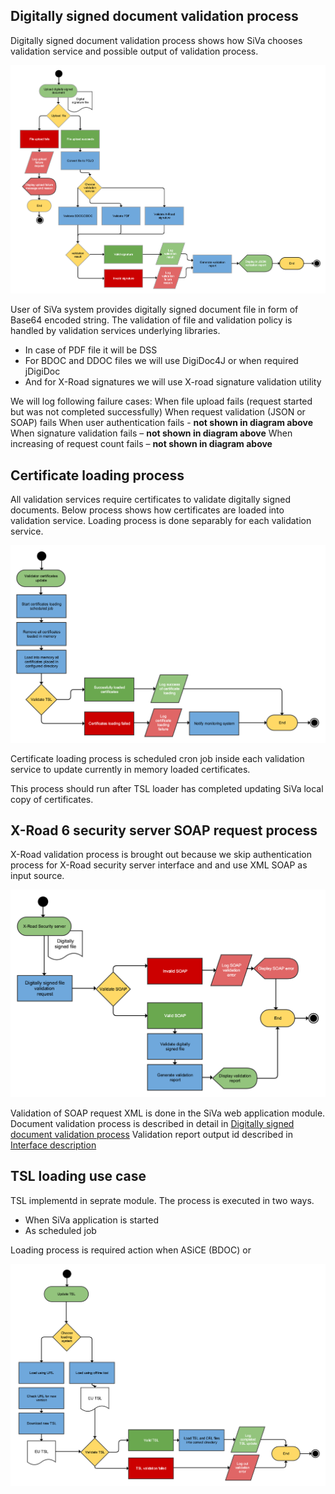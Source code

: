 ## Digitally signed document validation process

Digitally signed document validation process shows how SiVa chooses
validation service and possible output of validation process.

![BDOC validation process](../../img/siva/siva_bdoc_validation_process.png)

User of SiVa system provides digitally signed document file in form of
Base64 encoded string. The validation of file and validation policy
is handled by validation services underlying libraries.

* In case of PDF file it will be DSS
* For BDOC and DDOC files we will use DigiDoc4J or when required jDigiDoc
* And for X-Road signatures we will use X-road signature validation utility

We will log following failure cases:
When file upload fails (request started but was not completed successfully)
When request validation (JSON or SOAP) fails
When user authentication fails - **not shown in diagram above**
When signature validation fails – **not shown in diagram above**
When increasing of request count fails – **not shown in diagram above**

## Certificate loading process

All validation services require certificates to validate digitally signed
documents. Below process shows how certificates are loaded into
validation service. Loading process is done separably for each validation
service.

![Certificate Loading process](../../img/siva/siva_validator_crl_loading.png)

Certificate loading process is scheduled cron job inside each validation
service to update currently in memory loaded certificates.

This process should run after TSL loader has completed updating
SiVa local copy of certificates.

## X-Road 6 security server SOAP request process

X-Road validation process is brought out because we skip authentication
process for X-Road security server interface and and use XML SOAP
as input source.

![X-Road SOAP validation request](../../img/siva/siva_x_road_server_diagram.png)

Validation of SOAP request XML is done in the SiVa web application module.
Document validation process is described in detail in [Digitally signed document validation process](#digitally-signed-document-validation-process)
Validation report output id described in [Interface description](/siva/v2/interfaces)

## TSL loading use case

TSL implementd in seprate module. The process is executed in two ways.

* When SiVa application is started
* As scheduled job

Loading process is required action when ASiCE (BDOC) or

![TSL loading process](../../img/siva/siva_tsl_loading_process.png)

